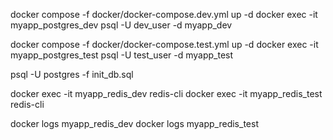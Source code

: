 docker compose -f docker/docker-compose.dev.yml up -d
docker exec -it myapp_postgres_dev psql -U dev_user -d myapp_dev

docker compose -f docker/docker-compose.test.yml up -d
docker exec -it myapp_postgres_test psql -U test_user -d myapp_test

psql -U postgres -f init_db.sql

docker exec -it myapp_redis_dev redis-cli
docker exec -it myapp_redis_test redis-cli

 docker logs myapp_redis_dev
 docker logs myapp_redis_test